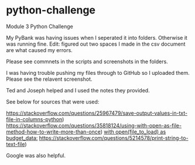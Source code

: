 # python-challenge
Module 3 Python Challenge

My PyBank was having issues when I seperated it into folders. Otherwise it was running fine. Edit: figured out two spaces I made in the csv document are what caused my errors.

Please see commnets in the scripts and screenshots in the folders.

I was having trouble pushing my files through to GitHub so I uploaded them. Please see the relavent screenshot.

Ted and Joseph helped and I used the notes they provided.

See below for sources that were used:

https://stackoverflow.com/questions/25967479/save-output-values-in-txt-file-in-columns-python)
https://stackoverflow.com/questions/35818124/using-with-open-as-file-method-how-to-write-more-than-once)
[with open(file_to_load) as budget_data:](https://stackoverflow.com/questions/44780357/how-can-i-use-newline-n-in-an-f-string-to-format-output)
https://stackoverflow.com/questions/5214578/print-string-to-text-file)

Google was also helpful.
